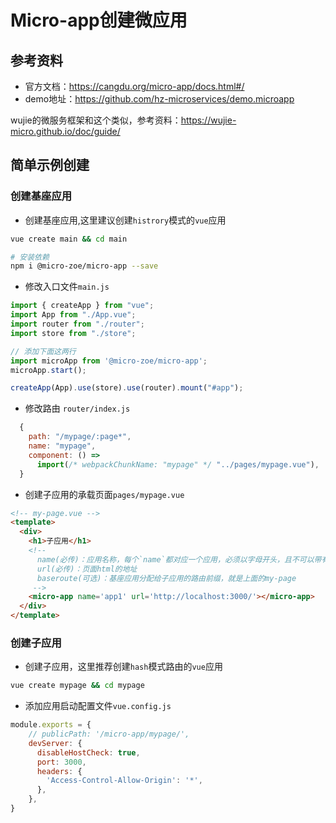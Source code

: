 # Micro-app创建微应用

## 参考资料

* 官方文档：https://cangdu.org/micro-app/docs.html#/
* demo地址：https://github.com/hz-microservices/demo.microapp

wujie的微服务框架和这个类似，参考资料：https://wujie-micro.github.io/doc/guide/

## 简单示例创建


### 创建基座应用

* 创建基座应用,这里建议创建`histrory`模式的`vue`应用

```bash
vue create main && cd main

# 安装依赖
npm i @micro-zoe/micro-app --save
```

* 修改入口文件`main.js`

```js
import { createApp } from "vue";
import App from "./App.vue";
import router from "./router";
import store from "./store";

// 添加下面这两行
import microApp from '@micro-zoe/micro-app';
microApp.start();

createApp(App).use(store).use(router).mount("#app");
```

* 修改路由 `router/index.js`

```js
  {
    path: "/mypage/:page*",
    name: "mypage",
    component: () =>
      import(/* webpackChunkName: "mypage" */ "../pages/mypage.vue"),
  }
```

* 创建子应用的承载页面`pages/mypage.vue`

```html
<!-- my-page.vue -->
<template>
  <div>
    <h1>子应用</h1>
    <!-- 
      name(必传)：应用名称，每个`name`都对应一个应用，必须以字母开头，且不可以带有 `.`、`#` 等特殊符号
      url(必传)：页面html的地址
      baseroute(可选)：基座应用分配给子应用的路由前缀，就是上面的my-page
     -->
    <micro-app name='app1' url='http://localhost:3000/'></micro-app>
  </div>
</template>
```

### 创建子应用

* 创建子应用，这里推荐创建`hash`模式路由的`vue`应用

```bash
vue create mypage && cd mypage
```

* 添加应用启动配置文件`vue.config.js`

```js
module.exports = {
    // publicPath: '/micro-app/mypage/',
    devServer: {
      disableHostCheck: true,
      port: 3000,
      headers: {
        'Access-Control-Allow-Origin': '*',
      },
    },
}
```